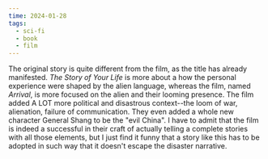 ```yaml
---
time: 2024-01-28
tags:
  - sci-fi
  - book
  - film
---
```

 The original story is quite different from the film, as the title has already manifested. *The Story of Your Life* is more about a how the personal experience were shaped by the alien language, whereas the film, named *Arrival*, is more focused on the alien and their looming presence. The film added A LOT more political and disastrous context--the loom of war, alienation, failure of communication. They even added a whole new character General Shang to be the "evil China". I have to admit that the film is indeed a successful in their craft of actually telling a complete stories with all those elements, but I just find it funny that a story like this has to be adopted in such way that it doesn't escape the disaster narrative. 